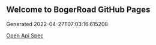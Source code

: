## Welcome to BogerRoad GitHub Pages

Generated 2022-04-27T07:03:16.615208

[Open Api Spec](./openapi.yaml)
